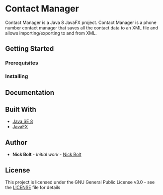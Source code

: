 # Contact Manager
Contact Manager is a Java 8 JavaFX project.  Contact Manager is a phone number contact manager that saves all the contact data to an XML file and allows importing/exporting to and from XML.


## Getting Started

### Prerequisites

### Installing

## Documentation

## Built With
* [Java SE 8](https://docs.oracle.com/javase/8/)
* [JavaFX](https://docs.oracle.com/javase/8/javafx/get-started-tutorial/jfx-overview.htm)

## Author
* **Nick Bolt** - *Initial work* - [Nick Bolt](https://github.com/nicolasbolt)

## License
This project is licensed under the GNU General Public License v3.0 - see the [LICENSE](LICENSE) file for details


